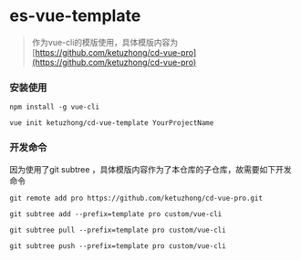 # es-vue-template

> 作为vue-cli的模版使用，具体模版内容为 [https://github.com/ketuzhong/cd-vue-pro](https://github.com/ketuzhong/cd-vue-pro)


### 安装使用

```
npm install -g vue-cli

vue init ketuzhong/cd-vue-template YourProjectName
```

### 开发命令

因为使用了git subtree ，具体模版内容作为了本仓库的子仓库，故需要如下开发命令

```
git remote add pro https://github.com/ketuzhong/cd-vue-pro.git

git subtree add --prefix=template pro custom/vue-cli

git subtree pull --prefix=template pro custom/vue-cli

git subtree push --prefix=template pro custom/vue-cli
```
